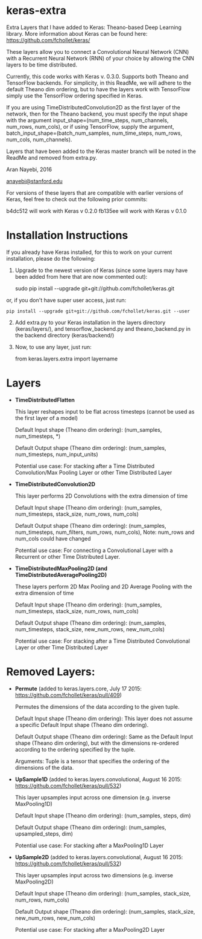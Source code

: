 # keras-extra
Extra Layers that I have added to Keras: Theano-based Deep Learning library. More information about Keras can be found here: https://github.com/fchollet/keras/

These layers allow you to connect a Convolutional Neural Network (CNN) with a Recurrent Neural Network (RNN) of your choice by allowing the CNN layers to be time distributed.

Currently, this code works with Keras v. 0.3.0. Supports both Theano and TensorFlow backends. For simplicity, in this ReadMe, we will adhere to the default Theano dim ordering, but to have the layers work with TensorFlow simply use the TensorFlow ordering specified in Keras.

If you are using TimeDistributedConvolution2D as the first layer of the network, then for the Theano backend, you must specify the input shape with the argument input_shape=(num_time_steps, num_channels, num_rows, num_cols), or if using TensorFlow, supply the argument, batch_input_shape=(batch_num_samples, num_time_steps, num_rows, num_cols, num_channels).

Layers that have been added to the Keras master branch will be noted in the ReadMe and removed from extra.py.

Aran Nayebi, 2016

anayebi@stanford.edu

For versions of these layers that are compatible with earlier versions of Keras, feel free to check out the following prior commits:

b4dc512 will work with Keras v 0.2.0
fb135ee will work with Keras v 0.1.0

# Installation Instructions
If you already have Keras installed, for this to work on your current installation, please do the following:

1. Upgrade to the newest version of Keras (since some layers may have been added from here that are now commented out):
    
    sudo pip install --upgrade git+git://github.com/fchollet/keras.git

or, if you don't have super user access, just run:
    
    pip install --upgrade git+git://github.com/fchollet/keras.git --user

2. Add extra.py to your Keras installation in the layers directory (keras/layers/), and tensorflow_backend.py and theano_backend.py in the backend directory (keras/backend/)

3. Now, to use any layer, just run:
    
    from keras.layers.extra import layername

# Layers

- **TimeDistributedFlatten**

	This layer reshapes input to be flat across timesteps (cannot be used as the first layer of a model)

	Default Input shape (Theano dim ordering): (num_samples, num_timesteps, *)
	
	Default Output shape (Theano dim ordering): (num_samples, num_timesteps, num_input_units)
	
	Potential use case: For stacking after a Time Distributed Convolution/Max Pooling Layer or other Time Distributed Layer
	
- **TimeDistributedConvolution2D**

	This layer performs 2D Convolutions with the extra dimension of time
	
    Default Input shape (Theano dim ordering): (num_samples, num_timesteps, stack_size, num_rows, num_cols)
	
    Default Output shape (Theano dim ordering): (num_samples, num_timesteps, num_filters, num_rows, num_cols), Note: num_rows and num_cols could have changed
	
    Potential use case: For connecting a Convolutional Layer with a Recurrent or other Time Distributed Layer.

- **TimeDistributedMaxPooling2D (and TimeDistributedAveragePooling2D)**

    These layers perform 2D Max Pooling and 2D Average Pooling with the extra dimension of time
	
    Default Input shape (Theano dim ordering): (num_samples, num_timesteps, stack_size, num_rows, num_cols)
	
    Default Output shape (Theano dim ordering): (num_samples, num_timesteps, stack_size, new_num_rows, new_num_cols)
	
    Potential use case: For stacking after a Time Distributed Convolutional Layer or other Time Distributed Layer

# Removed Layers:

- **Permute** (added to keras.layers.core, July 17 2015: https://github.com/fchollet/keras/pull/409)

    Permutes the dimensions of the data according to the given tuple.
    
    Default Input shape (Theano dim ordering): This layer does not assume a specific Default Input shape (Theano dim ordering).
    
    Default Output shape (Theano dim ordering): Same as the Default Input shape (Theano dim ordering), but with the dimensions re-ordered according to the ordering specified by the tuple.

    Arguments: Tuple is a tensor that specifies the ordering of the dimensions of the data.

- **UpSample1D** (added to keras.layers.convolutional, August 16 2015: https://github.com/fchollet/keras/pull/532)

	This layer upsamples input across one dimension (e.g. inverse MaxPooling1D)
	
    Default Input shape (Theano dim ordering): (num_samples, steps, dim)
	
    Default Output shape (Theano dim ordering): (num_samples, upsampled_steps, dim)
	
    Potential use case: For stacking after a MaxPooling1D Layer

- **UpSample2D** (added to keras.layers.convolutional, August 16 2015: https://github.com/fchollet/keras/pull/532)

	This layer upsamples input across two dimensions (e.g. inverse MaxPooling2D)
	
    Default Input shape (Theano dim ordering): (num_samples, stack_size, num_rows, num_cols)
	
    Default Output shape (Theano dim ordering): (num_samples, stack_size, new_num_rows, new_num_cols)
	
    Potential use case: For stacking after a MaxPooling2D Layer
